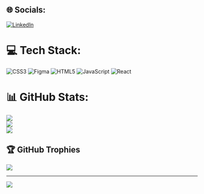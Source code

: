 
## 🌐 Socials:
[![LinkedIn](https://img.shields.io/badge/LinkedIn-%230077B5.svg?logo=linkedin&logoColor=white)](https://linkedin.com/in/https://www.linkedin.com/in/rafael-schranz/) 

# 💻 Tech Stack:
![CSS3](https://img.shields.io/badge/css3-%231572B6.svg?style=for-the-badge&logo=css3&logoColor=white) ![Figma](https://img.shields.io/badge/figma-%23F24E1E.svg?style=for-the-badge&logo=figma&logoColor=white) ![HTML5](https://img.shields.io/badge/html5-%23E34F26.svg?style=for-the-badge&logo=html5&logoColor=white) ![JavaScript](https://img.shields.io/badge/javascript-%23323330.svg?style=for-the-badge&logo=javascript&logoColor=%23F7DF1E) ![React](https://img.shields.io/badge/react-%2320232a.svg?style=for-the-badge&logo=react&logoColor=%2361DAFB)
# 📊 GitHub Stats:
![](https://github-readme-stats.vercel.app/api?username=rafaelschranz&theme=dark&hide_border=false&include_all_commits=true&count_private=true)<br/>
![](https://github-readme-streak-stats.herokuapp.com/?user=rafaelschranz&theme=dark&hide_border=false)<br/>
![](https://github-readme-stats.vercel.app/api/top-langs/?username=rafaelschranz&theme=dark&hide_border=false&include_all_commits=true&count_private=true&layout=compact)

## 🏆 GitHub Trophies
![](https://github-profile-trophy.vercel.app/?username=rafaelschranz&theme=radical&no-frame=true&no-bg=false&margin-w=4)

---
[![](https://visitcount.itsvg.in/api?id=rafaelschranz&icon=0&color=0)](https://visitcount.itsvg.in)

<!-- Proudly created with GPRM ( https://gprm.itsvg.in ) -->
